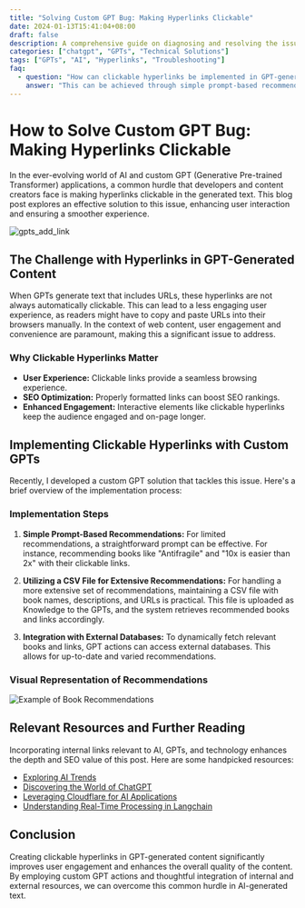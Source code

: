 ```yaml
---
title: "Solving Custom GPT Bug: Making Hyperlinks Clickable"
date: 2024-01-13T15:41:04+08:00
draft: false
description: A comprehensive guide on diagnosing and resolving the issue of non-clickable hyperlinks in Custom GPTs, ensuring enhanced user interaction and functionality.
categories: ["chatgpt", "GPTs", "Technical Solutions"]
tags: ["GPTs", "AI", "Hyperlinks", "Troubleshooting"]
faq:
  - question: "How can clickable hyperlinks be implemented in GPT-generated content?"
    answer: "This can be achieved through simple prompt-based recommendations, using a CSV file for extensive recommendations, or integrating with external databases for dynamic link generation."
---
```


# How to Solve Custom GPT Bug: Making Hyperlinks Clickable

In the ever-evolving world of AI and custom GPT (Generative Pre-trained Transformer) applications, a common hurdle that developers and content creators face is making hyperlinks clickable in the generated text. This blog post explores an effective solution to this issue, enhancing user interaction and ensuring a smoother experience.

![gpts_add_link](/img/gpts_add_link.png)

## The Challenge with Hyperlinks in GPT-Generated Content

When GPTs generate text that includes URLs, these hyperlinks are not always automatically clickable. This can lead to a less engaging user experience, as readers might have to copy and paste URLs into their browsers manually. In the context of web content, user engagement and convenience are paramount, making this a significant issue to address.

### Why Clickable Hyperlinks Matter

- **User Experience:** Clickable links provide a seamless browsing experience.
- **SEO Optimization:** Properly formatted links can boost SEO rankings.
- **Enhanced Engagement:** Interactive elements like clickable hyperlinks keep the audience engaged and on-page longer.

## Implementing Clickable Hyperlinks with Custom GPTs

Recently, I developed a custom GPT solution that tackles this issue. Here's a brief overview of the implementation process:

### Implementation Steps

1. **Simple Prompt-Based Recommendations:**
   For limited recommendations, a straightforward prompt can be effective. For instance, recommending books like "Antifragile" and "10x is easier than 2x" with their clickable links.

2. **Utilizing a CSV File for Extensive Recommendations:**
   For handling a more extensive set of recommendations, maintaining a CSV file with book names, descriptions, and URLs is practical. This file is uploaded as Knowledge to the GPTs, and the system retrieves recommended books and links accordingly.

3. **Integration with External Databases:**
   To dynamically fetch relevant books and links, GPT actions can access external databases. This allows for up-to-date and varied recommendations.

### Visual Representation of Recommendations

![Example of Book Recommendations](/img/ibook.png)

## Relevant Resources and Further Reading

Incorporating internal links relevant to AI, GPTs, and technology enhances the depth and SEO value of this post. Here are some handpicked resources:

- [Exploring AI Trends](/tags/ai/)
- [Discovering the World of ChatGPT](/categories/chatgpt/)
- [Leveraging Cloudflare for AI Applications](/en/cloudflare_free_ai/)
- [Understanding Real-Time Processing in Langchain](/en/langchian_streaming/)

## Conclusion

Creating clickable hyperlinks in GPT-generated content significantly improves user engagement and enhances the overall quality of the content. By employing custom GPT actions and thoughtful integration of internal and external resources, we can overcome this common hurdle in AI-generated text.
